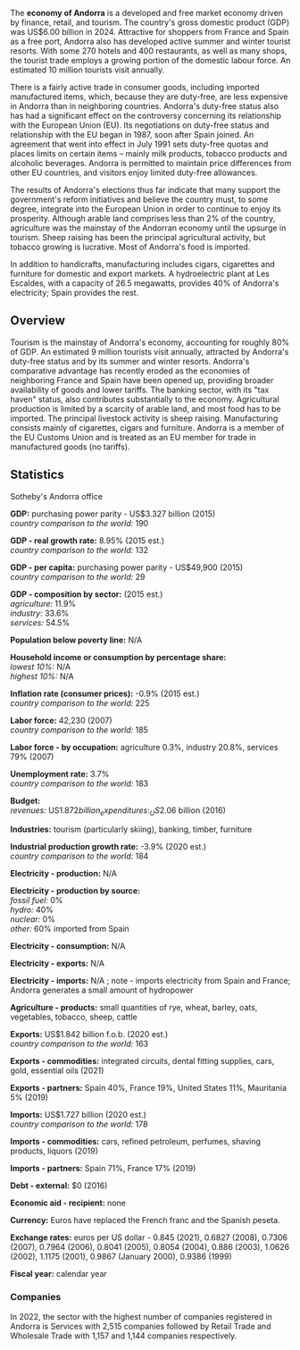 The **economy of Andorra** is a developed and free market economy driven by
finance, retail, and tourism. The country's gross domestic product (GDP) was
US$6.00 billion in 2024. Attractive for shoppers from France and Spain as a
free port, Andorra also has developed active summer and winter tourist
resorts. With some 270 hotels and 400 restaurants, as well as many shops, the
tourist trade employs a growing portion of the domestic labour force. An
estimated 10 million tourists visit annually.

There is a fairly active trade in consumer goods, including imported
manufactured items, which, because they are duty-free, are less expensive in
Andorra than in neighboring countries. Andorra's duty-free status also has had
a significant effect on the controversy concerning its relationship with the
European Union (EU). Its negotiations on duty-free status and relationship
with the EU began in 1987, soon after Spain joined. An agreement that went
into effect in July 1991 sets duty-free quotas and places limits on certain
items – mainly milk products, tobacco products and alcoholic beverages.
Andorra is permitted to maintain price differences from other EU countries,
and visitors enjoy limited duty-free allowances.

The results of Andorra's elections thus far indicate that many support the
government's reform initiatives and believe the country must, to some degree,
integrate into the European Union in order to continue to enjoy its
prosperity. Although arable land comprises less than 2% of the country,
agriculture was the mainstay of the Andorran economy until the upsurge in
tourism. Sheep raising has been the principal agricultural activity, but
tobacco growing is lucrative. Most of Andorra's food is imported.

In addition to handicrafts, manufacturing includes cigars, cigarettes and
furniture for domestic and export markets. A hydroelectric plant at Les
Escaldes, with a capacity of 26.5 megawatts, provides 40% of Andorra's
electricity; Spain provides the rest.

## Overview

Tourism is the mainstay of Andorra's economy, accounting for roughly 80% of
GDP. An estimated 9 million tourists visit annually, attracted by Andorra's
duty-free status and by its summer and winter resorts. Andorra's comparative
advantage has recently eroded as the economies of neighboring France and Spain
have been opened up, providing broader availability of goods and lower
tariffs. The banking sector, with its "tax haven" status, also contributes
substantially to the economy. Agricultural production is limited by a scarcity
of arable land, and most food has to be imported. The principal livestock
activity is sheep raising. Manufacturing consists mainly of cigarettes, cigars
and furniture. Andorra is a member of the EU Customs Union and is treated as
an EU member for trade in manufactured goods (no tariffs).

## Statistics

Sotheby's Andorra office

**GDP:** purchasing power parity - US$3.327 billion (2015)  
_country comparison to the world:_ 190

**GDP - real growth rate:** 8.95% (2015 est.)  
_country comparison to the world:_ 132

**GDP - per capita:** purchasing power parity - US$49,900 (2015)  
_country comparison to the world:_ 29

**GDP - composition by sector:** (2015 est.)  
_agriculture:_ 11.9%  
_industry:_ 33.6%  
_services:_ 54.5%

**Population below poverty line:** N/A

**Household income or consumption by percentage share:**  
_lowest 10%:_ N/A  
_highest 10%:_ N/A

**Inflation rate (consumer prices):** -0.9% (2015 est.)  
_country comparison to the world:_ 225

**Labor force:** 42,230 (2007)  
_country comparison to the world:_ 185

**Labor force - by occupation:** agriculture 0.3%, industry 20.8%, services
79% (2007)

**Unemployment rate:** 3.7%  
_country comparison to the world:_ 183

**Budget:**  
_revenues:_ US$1.872 billion  
_expenditures:_ US$2.06 billion (2016)

**Industries:** tourism (particularly skiing), banking, timber, furniture

**Industrial production growth rate:** -3.9% (2020 est.)  
_country comparison to the world:_ 184

**Electricity - production:** N/A

**Electricity - production by source:**  
_fossil fuel:_ 0%  
_hydro:_ 40%  
_nuclear:_ 0%  
_other:_ 60% imported from Spain

**Electricity - consumption:** N/A

**Electricity - exports:** N/A

**Electricity - imports:** N/A ; note - imports electricity from Spain and
France; Andorra generates a small amount of hydropower

**Agriculture - products:** small quantities of rye, wheat, barley, oats,
vegetables, tobacco, sheep, cattle

**Exports:** US$1.842 billion f.o.b. (2020 est.)  
_country comparison to the world:_ 163

**Exports - commodities:** integrated circuits, dental fitting supplies, cars,
gold, essential oils (2021)

**Exports - partners:** Spain 40%, France 19%, United States 11%, Mauritania
5% (2019)

**Imports:** US$1.727 billion (2020 est.)  
_country comparison to the world:_ 178

**Imports - commodities:** cars, refined petroleum, perfumes, shaving
products, liquors (2019)

**Imports - partners:** Spain 71%, France 17% (2019)

**Debt - external:** $0 (2016)

**Economic aid - recipient:** none

**Currency:** Euros have replaced the French franc and the Spanish peseta.

**Exchange rates:** euros per US dollar - 0.845 (2021), 0.6827 (2008), 0.7306
(2007), 0.7964 (2006), 0.8041 (2005), 0.8054 (2004), 0.886 (2003), 1.0626
(2002), 1.1175 (2001), 0.9867 (January 2000), 0.9386 (1999)

**Fiscal year:** calendar year

### Companies

In 2022, the sector with the highest number of companies registered in Andorra
is Services with 2,515 companies followed by Retail Trade and Wholesale Trade
with 1,157 and 1,144 companies respectively.